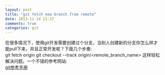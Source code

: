 ```yaml
---
layout: post
title: "git fetch new branch from remote"
date: 2013-11-14 21:17
comments: true
categories: git
---
```

在很多情况下，使用git开发需要创建过个分支，当别人创建新的分支你怎么样才能pull下来，并且正常开发呢？下面几个步奏:    
    git fetch origin
    git checkout --track origin/<remote_branch_name>
这样轻松解决问题。一个不错的参考网站:    
[git参考手册](http://rogerdudler.github.io/git-guide/index.zh.html)